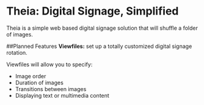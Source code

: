 # Theia: Digital Signage, Simplified
Theia is a simple web based digital signage solution that will shuffle a folder of images.

##Planned Features
**Viewfiles:** set up a totally customized digital signage rotation.

Viewfiles will allow you to specify:
* Image order
* Duration of images
* Transitions between images
* Displaying text or multimedia content


